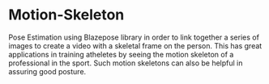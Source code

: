 # Motion-Skeleton
Pose Estimation using Blazepose library in order to link together a series of images to create a video with a skeletal frame on the person. This has great applications in training atheletes by seeing the motion skeleton of a professional in the sport. Such motion skeletons can also be helpful in assuring good posture.
